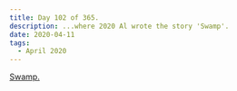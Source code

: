 ```yaml
---
title: Day 102 of 365.
description: ...where 2020 Al wrote the story 'Swamp'.
date: 2020-04-11
tags:
  - April 2020
---
```


[Swamp.](https://alwaysnever25-blog.netlify.app/story/swamp)
